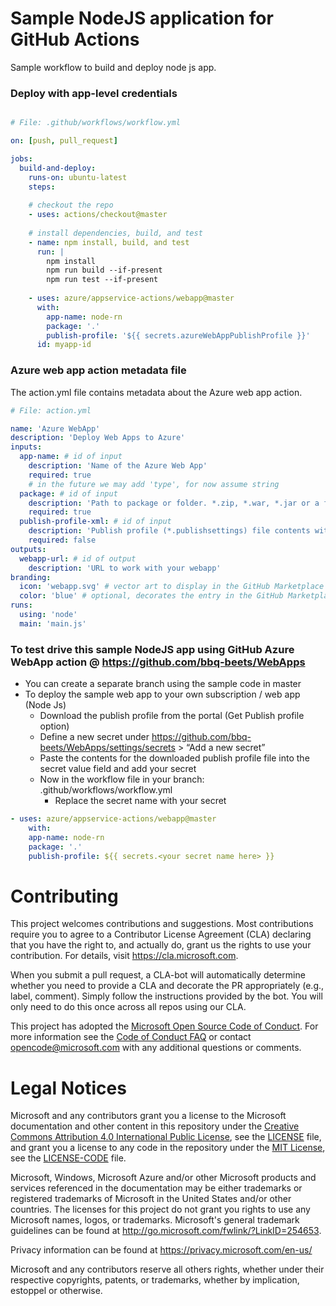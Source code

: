 # Sample NodeJS application for GitHub Actions 

Sample workflow to build and deploy node js app. 

### Deploy with app-level credentials

```yaml

# File: .github/workflows/workflow.yml

on: [push, pull_request]

jobs:
  build-and-deploy:
    runs-on: ubuntu-latest
    steps:
    
    # checkout the repo
    - uses: actions/checkout@master    
    
    # install dependencies, build, and test
    - name: npm install, build, and test
      run: |
        npm install
        npm run build --if-present
        npm run test --if-present
  
    - uses: azure/appservice-actions/webapp@master
      with: 
        app-name: node-rn
        package: '.'
        publish-profile: '${{ secrets.azureWebAppPublishProfile }}'
      id: myapp-id    
```

### Azure web app action metadata file

The action.yml file contains metadata about the Azure web app action.  

```yaml
# File: action.yml

name: 'Azure WebApp'
description: 'Deploy Web Apps to Azure'
inputs: 
  app-name: # id of input
    description: 'Name of the Azure Web App'
    required: true
    # in the future we may add 'type', for now assume string
  package: # id of input
    description: 'Path to package or folder. *.zip, *.war, *.jar or a folder to deploy'
    required: true
  publish-profile-xml: # id of input
    description: 'Publish profile (*.publishsettings) file contents with Web Deploy secrets'
    required: false
outputs:
  webapp-url: # id of output
    description: 'URL to work with your webapp'
branding:
  icon: 'webapp.svg' # vector art to display in the GitHub Marketplace
  color: 'blue' # optional, decorates the entry in the GitHub Marketplace
runs:
  using: 'node'
  main: 'main.js'
```

### To test drive this sample NodeJS app using GitHub Azure WebApp action @ https://github.com/bbq-beets/WebApps 

* You can create a separate branch using the sample code in master 
* To deploy the sample web app to your own subscription / web app (Node Js)
    * Download the publish profile from the portal (Get Publish profile option)
    * Define a new secret under https://github.com/bbq-beets/WebApps/settings/secrets > “Add a new secret” 
    * Paste the contents for the downloaded publish profile file into the secret value field and add your secret
    * Now in the workflow file in your branch: .github/workflows/workflow.yml
        * Replace the secret name with your secret
```yaml
- uses: azure/appservice-actions/webapp@master	
	with:
	app-name: node-rn
	package: '.'
	publish-profile: ${{ secrets.<your secret name here> }}
```

# Contributing

This project welcomes contributions and suggestions.  Most contributions require you to agree to a
Contributor License Agreement (CLA) declaring that you have the right to, and actually do, grant us
the rights to use your contribution. For details, visit https://cla.microsoft.com.

When you submit a pull request, a CLA-bot will automatically determine whether you need to provide
a CLA and decorate the PR appropriately (e.g., label, comment). Simply follow the instructions
provided by the bot. You will only need to do this once across all repos using our CLA.

This project has adopted the [Microsoft Open Source Code of Conduct](https://opensource.microsoft.com/codeofconduct/).
For more information see the [Code of Conduct FAQ](https://opensource.microsoft.com/codeofconduct/faq/) or
contact [opencode@microsoft.com](mailto:opencode@microsoft.com) with any additional questions or comments.

# Legal Notices

Microsoft and any contributors grant you a license to the Microsoft documentation and other content
in this repository under the [Creative Commons Attribution 4.0 International Public License](https://creativecommons.org/licenses/by/4.0/legalcode),
see the [LICENSE](LICENSE) file, and grant you a license to any code in the repository under the [MIT License](https://opensource.org/licenses/MIT), see the
[LICENSE-CODE](LICENSE-CODE) file.

Microsoft, Windows, Microsoft Azure and/or other Microsoft products and services referenced in the documentation
may be either trademarks or registered trademarks of Microsoft in the United States and/or other countries.
The licenses for this project do not grant you rights to use any Microsoft names, logos, or trademarks.
Microsoft's general trademark guidelines can be found at http://go.microsoft.com/fwlink/?LinkID=254653.

Privacy information can be found at https://privacy.microsoft.com/en-us/

Microsoft and any contributors reserve all others rights, whether under their respective copyrights, patents,
or trademarks, whether by implication, estoppel or otherwise.

